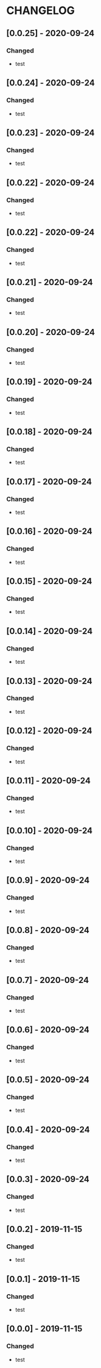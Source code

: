 # CHANGELOG
## [0.0.25] - 2020-09-24
### Changed
- test
## [0.0.24] - 2020-09-24
### Changed
- test
## [0.0.23] - 2020-09-24
### Changed
- test
## [0.0.22] - 2020-09-24
### Changed
- test
## [0.0.22] - 2020-09-24
### Changed
- test
## [0.0.21] - 2020-09-24
### Changed
- test
## [0.0.20] - 2020-09-24
### Changed
- test
## [0.0.19] - 2020-09-24
### Changed
- test
## [0.0.18] - 2020-09-24
### Changed
- test
## [0.0.17] - 2020-09-24
### Changed
- test
## [0.0.16] - 2020-09-24
### Changed
- test
## [0.0.15] - 2020-09-24
### Changed
- test
## [0.0.14] - 2020-09-24
### Changed
- test
## [0.0.13] - 2020-09-24
### Changed
- test

## [0.0.12] - 2020-09-24
### Changed
- test

## [0.0.11] - 2020-09-24
### Changed
- test

## [0.0.10] - 2020-09-24
### Changed
- test

## [0.0.9] - 2020-09-24
### Changed
- test

## [0.0.8] - 2020-09-24
### Changed
- test

## [0.0.7] - 2020-09-24
### Changed
- test

## [0.0.6] - 2020-09-24
### Changed
- test

## [0.0.5] - 2020-09-24
### Changed
- test

## [0.0.4] - 2020-09-24
### Changed
- test

## [0.0.3] - 2020-09-24
### Changed
- test

## [0.0.2] - 2019-11-15
### Changed
- test

## [0.0.1] - 2019-11-15
### Changed
- test

## [0.0.0] - 2019-11-15
### Changed
- test

